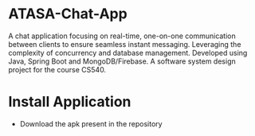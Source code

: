 # ATASA-Chat-App
A chat application focusing on real-time, one-on-one communication between clients to ensure seamless instant messaging. Leveraging the complexity of concurrency and database management. Developed using Java, Spring Boot and MongoDB/Firebase. A software system design project for the course CS540.


# Install Application
- Download the apk present in the repository
